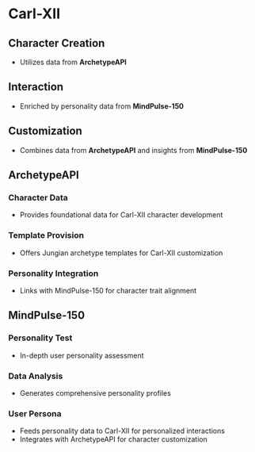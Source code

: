 # Carl-XII

## Character Creation
- Utilizes data from **ArchetypeAPI**

## Interaction
- Enriched by personality data from **MindPulse-150**

## Customization
- Combines data from **ArchetypeAPI** and insights from **MindPulse-150**

## ArchetypeAPI
### Character Data
- Provides foundational data for Carl-XII character development
### Template Provision
- Offers Jungian archetype templates for Carl-XII customization
### Personality Integration
- Links with MindPulse-150 for character trait alignment

## MindPulse-150
### Personality Test
- In-depth user personality assessment
### Data Analysis
- Generates comprehensive personality profiles
### User Persona
- Feeds personality data to Carl-XII for personalized interactions
- Integrates with ArchetypeAPI for character customization

